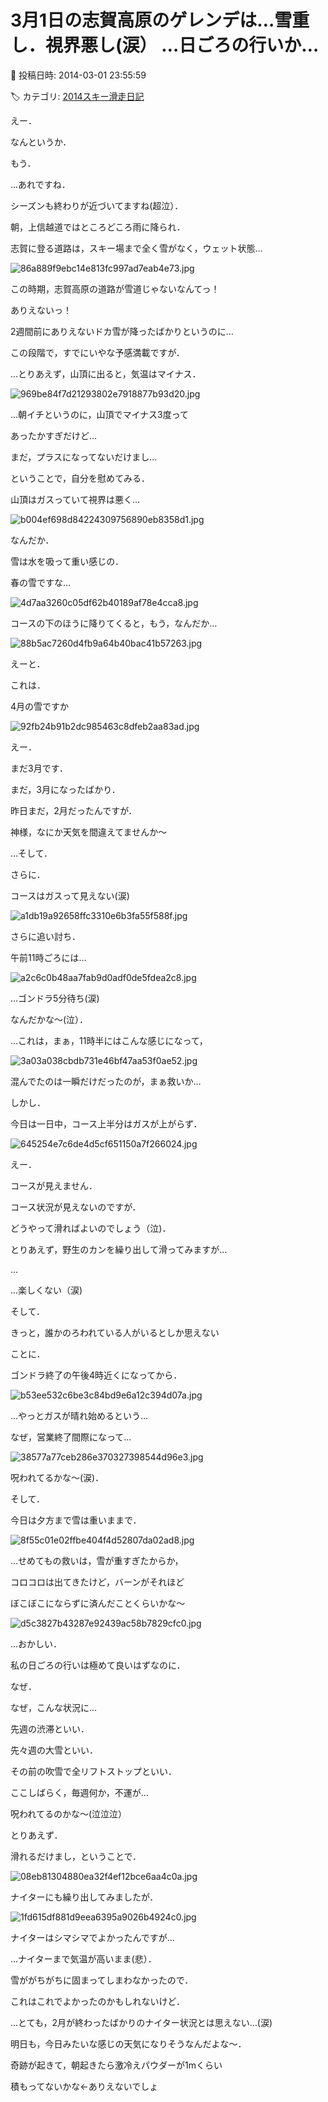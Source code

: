 # 3月1日の志賀高原のゲレンデは…雪重し．視界悪し(涙） …日ごろの行いか…

📅 投稿日時: 2014-03-01 23:55:59

🏷️ カテゴリ: [2014スキー滑走日記](c992167609b6415052179ee69ea1ea7d8.md)

えー．


なんというか．


もう．





…あれですね．


シーズンも終わりが近づいてますね(超泣）．


朝，上信越道ではところどころ雨に降られ．


志賀に登る道路は，スキー場まで全く雪がなく，ウェット状態…




![86a889f9ebc14e813fc997ad7eab4e73.jpg](images/86a889f9ebc14e813fc997ad7eab4e73.jpg)




この時期，志賀高原の道路が雪道じゃないなんてっ！


ありえないっ！


2週間前にありえないドカ雪が降ったばかりというのに…





この段階で，すでにいやな予感満載ですが．


…とりあえず，山頂に出ると，気温はマイナス．




![969be84f7d21293802e7918877b93d20.jpg](images/969be84f7d21293802e7918877b93d20.jpg)




…朝イチというのに，山頂でマイナス3度って


あったかすぎだけど…


まだ，プラスになってないだけまし…


ということで，自分を慰めてみる．





山頂はガスっていて視界は悪く…




![b004ef698d84224309756890eb8358d1.jpg](images/b004ef698d84224309756890eb8358d1.jpg)




なんだか．


雪は水を吸って重い感じの．


春の雪ですな…




![4d7aa3260c05df62b40189af78e4cca8.jpg](images/4d7aa3260c05df62b40189af78e4cca8.jpg)




コースの下のほうに降りてくると，もう，なんだか…




![88b5ac7260d4fb9a64b40bac41b57263.jpg](images/88b5ac7260d4fb9a64b40bac41b57263.jpg)




えーと．


これは．


4月の雪ですか




![92fb24b91b2dc985463c8dfeb2aa83ad.jpg](images/92fb24b91b2dc985463c8dfeb2aa83ad.jpg)




えー．


まだ3月です．


まだ，3月になったばかり．


昨日まだ，2月だったんですが．


神様，なにか天気を間違えてませんか～





…そして．


さらに．


コースはガスって見えない(涙)




![a1db19a92658ffc3310e6b3fa55f588f.jpg](images/a1db19a92658ffc3310e6b3fa55f588f.jpg)







さらに追い討ち．


午前11時ごろには…




![a2c6c0b48aa7fab9d0adf0de5fdea2c8.jpg](images/a2c6c0b48aa7fab9d0adf0de5fdea2c8.jpg)




…ゴンドラ5分待ち(涙)


なんだかな～(泣）．





…これは，まぁ，11時半にはこんな感じになって，




![3a03a038cbdb731e46bf47aa53f0ae52.jpg](images/3a03a038cbdb731e46bf47aa53f0ae52.jpg)




混んでたのは一瞬だけだったのが，まぁ救いか…





しかし．


今日は一日中，コース上半分はガスが上がらず．




![645254e7c6de4d5cf651150a7f266024.jpg](images/645254e7c6de4d5cf651150a7f266024.jpg)




えー．


コースが見えません．


コース状況が見えないのですが．


どうやって滑ればよいのでしょう（泣)．


とりあえず，野生のカンを繰り出して滑ってみますが…


…


…楽しくない（涙)





そして．


きっと，誰かのろわれている人がいるとしか思えない


ことに．


ゴンドラ終了の午後4時近くになってから．




![b53ee532c6be3c84bd9e6a12c394d07a.jpg](images/b53ee532c6be3c84bd9e6a12c394d07a.jpg)




…やっとガスが晴れ始めるという…


なぜ，営業終了間際になって…




![38577a77ceb286e370327398544d96e3.jpg](images/38577a77ceb286e370327398544d96e3.jpg)




呪われてるかな～(涙)．





そして．


今日は夕方まで雪は重いままで．




![8f55c01e02ffbe404f4d52807da02ad8.jpg](images/8f55c01e02ffbe404f4d52807da02ad8.jpg)




…せめてもの救いは，雪が重すぎたからか，


コロコロは出てきたけど，バーンがそれほど


ぼこぼこにならずに済んだことくらいかな～




![d5c3827b43287e92439ac58b7829cfc0.jpg](images/d5c3827b43287e92439ac58b7829cfc0.jpg)







…おかしい．


私の日ごろの行いは極めて良いはずなのに．


なぜ．


なぜ，こんな状況に…


先週の渋滞といい．


先々週の大雪といい．


その前の吹雪で全リフトストップといい．


ここしばらく，毎週何か，不運が…


呪われてるのかな～(泣泣泣）





とりあえず．


滑れるだけまし，ということで．




![08eb81304880ea32f4ef12bce6aa4c0a.jpg](images/08eb81304880ea32f4ef12bce6aa4c0a.jpg)




ナイターにも繰り出してみましたが．




![1fd615df881d9eea6395a9026b4924c0.jpg](images/1fd615df881d9eea6395a9026b4924c0.jpg)




ナイターはシマシマでよかったんですが…





…ナイターまで気温が高いまま(悲）．


雪ががちがちに固まってしまわなかったので．


これはこれでよかったのかもしれないけど．


…とても，2月が終わったばかりのナイター状況とは思えない…(涙)





明日も，今日みたいな感じの天気になりそうなんだよな～．


奇跡が起きて，朝起きたら激冷えパウダーが1mくらい


積もってないかな←ありえないでしょ
